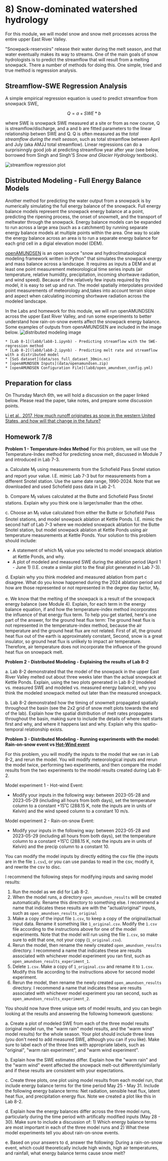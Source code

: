 # 8) Snow-dominated watershed hydrology

For this module, we will model snow and snow melt processes across the entire upper East River Valley.

"Snowpack-reservoirs" release their water during the melt season, and that water eventually makes its way to streams.
One of the main goals of snow hydrologists is to predict the streamflow that will result from a melting snowpack. 
There a number of methods for doing this. One simple, tried and true method is regression analysis.

## Streamflow-SWE Regression Analysis
A simple empirical regression equation is used to predict streamflow from snowpack SWE,

$$ Q = a + SWE*b $$

where SWE is snowpack SWE measured at a site or from as now course, Q is streamflow/discharge, and a and b are fitted parameters to the linear relationship betwen SWE and Q. Q is often measured as the *total streamflow during the melt season*, such as total streamflow between April and July (aka AMJJ total streamflow). Linear regressions can do a surprisinngly good job at predicting streamflow year after year (see below, borrowed from Singh and Singh'S *Snow and Glacier Hydrology* textbook).

![streamflow regression plot](../modules/data/singh_and_singh_streamflow_regressions.png)

## Distributed Modeling - Full Energy Balance Models
Another method for predicting the water output from a snowpack is by numerically simulating the full energy balance of the snowpack. Full energy balance models represent the snowpack energy balance at a point, predicting the ripening process, the onset of snowmelt, and the transport of meltwater through the snowpack. Energy balance models can be expanded to run across a large area (such as a catchment) by running separate energy balance models at multiple points within the area. One way to scale the energy balance across an area is to run a separate energy balance for each grid cell in a digial elevation model (DEM).

[openAMUNDSEN](https://doc.openamundsen.org) is an open source "snow and hydroclimataological modeling framework written in Python" that simulates the snowpack energy and mass balance across a landscape. It requires as inputs a DEM and at least one point measurement meteorological time series inputs (air temperature, relative humidity, precipitation, incoming shortwave radiation, and wind speed).
Because of the relatively few inputs required by this model, it is easy to set up and run. The model spatially interpolates provided point measurements of meteorology and,takes into account terrain slope and aspect when calculating incoming shortwave radiation across the modeled landscape.

In the Labs and homework for this module, we will run openAMUNDSEN across the upper East River Valley, and run some experiments to better understand how rain-on-snow events affect the snowpack energy balance. Some examples of outputs from openAMUNDSEN are included in the image below.
![distributed modeling image](../modules/data/module8_webpage_image.png)

```note
* [Lab 8-1](lab8/lab8-1.ipynb) - Predicting streamflow with the SWE-regression method
* [Lab 8-2](lab8/lab8-2.ipynb) - Predicting melt rate and streamflow with a distributed model
* [SoS dataset](data/sos_full_dataset_30min.nc)
* [openAMUNDSEN Inputs](data/openamundsen.zip)
* [openAMUNDSEN Configuration File](lab8/open_amundsen_config.yml)
```


## Preparation for class
On Thursday March 6th, we will hold a discussion on the paper linked below.
Please read the paper, take notes, and prepare some discussion points.

[Li et al., 2017, How much runoff originates as snow in the western United States, and how will that change in the future?](https://agupubs.onlinelibrary.wiley.com/doi/10.1002/2017GL073551)

## Homework 7/8
**Problem 1 - Temperature-Index Method**
For this problem, we will use the Temperature-Index method for predicting snow melt, discussed in Module 7 and introduced in Lab 7-3.

a. Calculate M<sub>f</sub> using measurements from the Schofield Pass Snotel station and report your value. I.E. mimic Lab 7-3 but for measurements from a different Snotel station. Use the same date range, 1990-2024. Note that we downloaded and used Schofield pass data in Lab 2-1. 

b. Compare M<sub>f</sub> values calculated at the Butte and Schofield Pass Snotel stations. Explain why you think one is larger/smaller than the other.

c. Choose an M<sub>f</sub> value calculated from either the Butte or Schofield Pass Snotel stations, and model snowpack ablation at Kettle Ponds. I.E. mimic the second half of Lab 7-3 where we modeled snowpack ablation for the Butte Snotel station, but model snowpack ablation at Kettle Ponds using air temperature measurements at Kettle Ponds. Your solution to this problem should include:
  * A statement of which M<sub>f</sub> value you selected to model snowpack ablation at Kettle Ponds, and why.
  * A plot of modeled and measured SWE during the ablation period (April 1 - June 1) (I.E. create a similar plot to the final plot generated in Lab 7-3).

d. Explain why you think modeled and measured ablation from part c disagree. What do you know happened during the 2024 ablation period and how are those represented or not represented in the degree day factor, M<sub>f</sub>.

e. We know that the melting of the snowpack is a result of the snowpack energy balance (see Module 4). Explain, for each term in the energy balance equation, if and how the temperature-index method incorporates the influence of that energy flux term. To help you get started, here's one part of the answer, for the ground heat flux term: The ground heat flux is not represented in the temperature-index method, because the air temperature and the ground heat flux are not related. First of all, the ground heat flux out of the earth is approximately constant, Second, snow is a great insulator, so ground heat flux is unlikely to impact air temperature. Therefore, air temperature does not incorporate the influence of the ground heat flux on snowpack melt.

**Problem 2 - Distributed Modeling - Explaining the results of Lab 8-2**

a. Lab 8-2 demonstrated that the model of the snowpack in the upper East River Valley melted out about three weeks later than the actual snowpack at Kettle Ponds. Explain, using the two plots generated in Lab 8-2 (modeled vs. measured SWE and modeled vs. measured energy balance), why you think the modeled snowpack melted out later than the measured snowpack. 

b. Lab 8-2 demonstrated how the timing of snowmelt propagated spatially throughout the basin (see the 2x2 grid of snow melt plots towards the end of the lab). Explain how the spatial distribution of melt rates propagates throughout the basin, making sure to include the details of where melt starts first and why, and where it happens last and why. Explain why this spatio-temporal relationship exists. 

**Problem 3 - Distributed Modeling - Running experiments with the model: Rain-on-snow event vs [Hot-Wind event](https://youtu.be/8CBCsRZfNDs?si=MOyu350mbcknx90c)**

For this problem, you will modify the inputs to the model that we ran in Lab 8-2, and rerun the model. 
You will modify meteorological inputs and rerun the model twice, performing two experiments, and then compare the model results from the two experiments to the model results created during Lab 8-2.

Model experiment 1 - Hot-wind Event: 
* Modify your inputs in the following way: between 2023-05-28 and 2023-05-29 (including all hours from both days), set the temperature column to a constant +15˚C (288.15 K, note the inputs are in units of Kelvin) and the wind speed column to a constant 10 m/s.

Model experiment 2 - Rain-on-snow Event: 
* Modify your inputs in the following way: between 2023-05-28 and 2023-05-29 (including all hours from both days), set the temperature column to a constant +15˚C (288.15 K, note the inputs are in units of Kelvin) and the precip column to a constant 10.

You can modify the model inputs by directly editing the csv file (the inputs are in the file `1.csv`), or you can use pandas to read in the csv, modify it, and rewrite the csv to disc. 

I recommend the following steps for modifying inputs and saving model results:
1. Run the model as we did for Lab 8-2.
2. When the model runs, a directory `open_amundsen_results` will be created automatically. Rename this directory to something else. I recommend a name that indicates these results are with the "actual/original" inputs, such as `open_amundsen_results_original`
3. Make a copy of the input file `1.csv`, to keep a copy of the original/actual input data. Rename it something like `1_original.csv`. Modify the `1.csv` file according to the instructions above for one of the model experiments. Note that the model will run using the file `1.csv`, so make sure to edit that one, not your copy (`1_original.csv`).
4. Rerun the model, then rename the newly created `open_amundsen_results` directory. I recommend a name that indicates these are results associated with whichever model experiment you ran first, such as `open_amundsen_results_experiment_1`.
5. Delete `1.csv`. Make a copy of `1_original.csv` and rename it to `1.csv`. Modify this file according to the instructions above for second model experiment.
6. Rerun the model, then rename the newly created `open_amundsen_results` directory. I recommend a name that indicates these are results associated with whichever model experiment you ran second, such as `open_amundsen_results_experiment_2`.
  
You should now have three unique sets of model results, and you can begin looking at the results and answering the following homework questions:

a. Create a plot of modeled SWE from each of the three model results (original model run, the "warm rain" model results, and the "warm wind" model results) for the whole season. Your plot should include three lines (you don't need to add measured SWE, although you can if you like). Make sure to label each of the three lines with appropriate labels, such as "original", "warm rain experiment", and "warm wind experiment".

b. Explain how the SWE estimates differ. Explain how the "warm rain" and the "warm wind" event affected the snowpack melt-out differently/similarly and if these results are consistent with your expectations.

c. Create three plots, one plot using model results from each model run, that include energy balance terms for the time period May 25 - May 31. Include the following energy balance terms: Net radiation, sensible heat flux, latent heat flux, and precipitation energy flux. Note we created a plot like this in Lab 8-2.

d. Explain how the energy balances differ across the three model runs, particularly during the time period with artifically modified inputs (May 28 - 30). Make sure to include a discussion of: 1) Which energy balance terms are most important in each of the three model runs and 2) What these model experiments tell you about rain-on-snow events.

e. Based on your answers to d, answer the following: During a rain-on-snow event, which could theoretically include high winds, high air temperatures, and rainfall, what energy balance terms cause snow melt?
